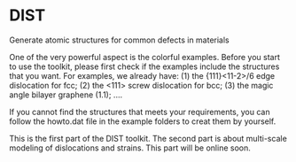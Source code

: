 # DIST
Generate atomic structures for common defects in materials

One of the very powerful aspect is the colorful examples. Before you start to use the toolkit, please first check if the examples include the structures that you want. For examples, we already have:
(1) the {111}<11-2>/6 edge dislocation for fcc;
(2) the <111> screw dislocation for bcc;
(3) the magic angle bilayer graphene (1.1);
....

If you cannot find the structures that meets your requirements, you can follow the howto.dat file in the example folders to creat them by yourself.

This is the first part of the DIST toolkit. The second part is about multi-scale modeling of dislocations and strains. This part will be online soon.
